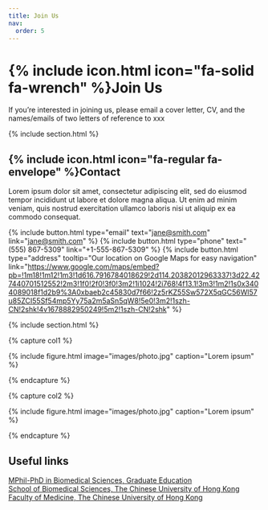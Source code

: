 ```yaml
---
title: Join Us
nav:
  order: 5
---
```


# {% include icon.html icon="fa-solid fa-wrench" %}Join Us

If you’re interested in joining us, please email a cover letter, CV, and the names/emails of two letters of reference to xxx


{% include section.html %}

## {% include icon.html icon="fa-regular fa-envelope" %}Contact

Lorem ipsum dolor sit amet, consectetur adipiscing elit, sed do eiusmod tempor
incididunt ut labore et dolore magna aliqua. Ut enim ad minim veniam, quis
nostrud exercitation ullamco laboris nisi ut aliquip ex ea commodo consequat.

{%
  include button.html
  type="email"
  text="jane@smith.com"
  link="jane@smith.com"
%}
{%
  include button.html
  type="phone"
  text="(555) 867-5309"
  link="+1-555-867-5309"
%}
{%
  include button.html
  type="address"
  tooltip="Our location on Google Maps for easy navigation"
  link="https://www.google.com/maps/embed?pb=!1m18!1m12!1m3!1d616.7916784018629!2d114.20382012963337!3d22.427440701512552!2m3!1f0!2f0!3f0!3m2!1i1024!2i768!4f13.1!3m3!1m2!1s0x3404089018f1d2b9%3A0xbaeb2c45830d7f66!2z5rKZ55Sw572X5qGC56Wl57u85ZCI55Sf54mp5Yy75a2m5aSn5qW8!5e0!3m2!1szh-CN!2shk!4v1678882950249!5m2!1szh-CN!2shk"
%}

{% include section.html %}

{% capture col1 %}

{%
  include figure.html
  image="images/photo.jpg"
  caption="Lorem ipsum"
%}

{% endcapture %}

{% capture col2 %}

{%
  include figure.html
  image="images/photo.jpg"
  caption="Lorem ipsum"
%}

{% endcapture %}


## Useful links
[MPhil-PhD in Biomedical Sciences, Graduate Education](https://www2.sbs.cuhk.edu.hk/en-gb/education/graduate-education)  
[School of Biomedical Sciences, The Chinese University of Hong Kong](https://www2.sbs.cuhk.edu.hk/en-gb/)  
[Faculty of Medicine, The Chinese University of Hong Kong](https://www.med.cuhk.edu.hk)